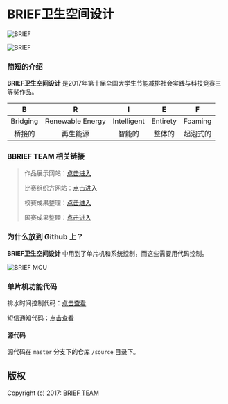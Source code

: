 # BRIEF卫生空间设计

![BRIEF](https://img.shields.io/badge/BRIEF-brief.nousbuiuld.org-619AD5)

![BRIEF](http://brief.nousbuild.org/assets/images/logo.svg)

### 简短的介绍

**BRIEF卫生空间设计** 是2017年第十届全国大学生节能减排社会实践与科技竞赛三等奖作品。

|    B     |        R         |      I      |    E     |    F     |
| :------: | :--------------: | :---------: | :------: | :------: |
| Bridging | Renewable Energy | Intelligent | Entirety | Foaming  |
|  桥接的  |     再生能源     |   智能的    |  整体的  | 起泡式的 |

### BBRIEF TEAM 相关链接

> 作品展示网站：[点击进入](https://brief.nousbuild.org)
>
> 比赛组织方网站：[点击进入](http://jienengjianpai.org/Article.asp?ID=168)
>
> 校赛成果整理：[点击进入](https://www.nousbuild.org/sanews/brief/)
>
> 国赛成果整理：[点击进入](https://www.nousbuild.org/sanews/brief-national-competition/)

### 为什么放到 Github 上？

**BRIEF卫生空间设计** 中用到了单片机和系统控制，而这些需要用代码控制。

![BRIEF MCU](http://brief.nousbuild.org/images/brief-mcu-banner.jpg)

### 单片机功能代码

排水时间控制代码：[点击查看](https://brief.nousbuild.org/demo/time-control.html)

短信通知代码：[点击查看](https://brief.nousbuild.org/demo/sms.html)

#### 源代码

源代码在 `master` 分支下的仓库 `/source` 目录下。

## 版权

Copyright (c) 2017: [BRIEF TEAM](http://brief.nousbuild.org/)
